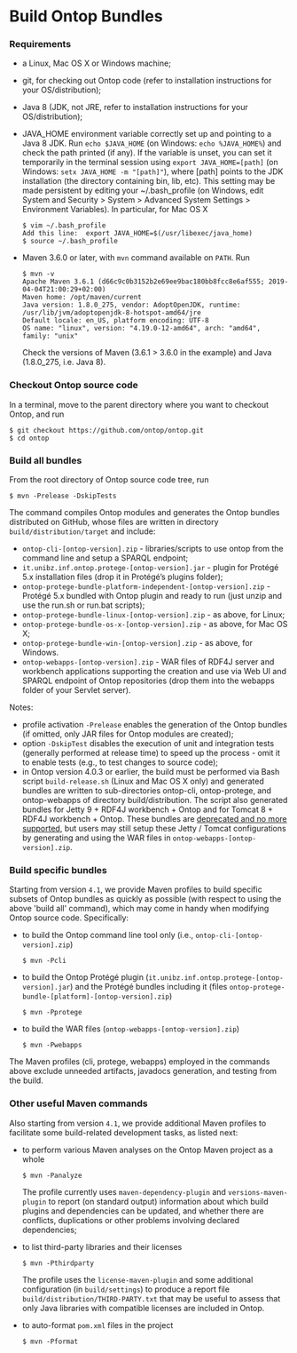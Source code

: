 # Build Ontop Bundles

### Requirements

* a Linux, Mac OS X or Windows machine;

* git, for checking out Ontop code (refer to installation instructions for your OS/distribution);

* Java 8 (JDK, not JRE, refer to installation instructions for your OS/distribution);

* JAVA_HOME environment variable correctly set up and pointing to a Java 8 JDK.
  Run `echo $JAVA_HOME` (on Windows: `echo %JAVA_HOME%`) and check the path printed (if any).
  If the variable is unset, you can set it temporarily in the terminal session using `export JAVA_HOME=[path]` (on Windows: `setx JAVA_HOME -m "[path]"`), where [path] points to the JDK installation (the directory containing bin, lib, etc).
  This setting may be made persistent by editing your ~/.bash_profile (on Windows, edit System and Security > System > Advanced System Settings > Environment Variables). In particular, for Mac OS X
  ```console
  $ vim ~/.bash_profile 
  Add this line:  export JAVA_HOME=$(/usr/libexec/java_home)
  $ source ~/.bash_profile
  ```

* Maven 3.6.0 or later, with `mvn` command available on `PATH`. Run
  ```console
  $ mvn -v
  Apache Maven 3.6.1 (d66c9c0b3152b2e69ee9bac180bb8fcc8e6af555; 2019-04-04T21:00:29+02:00)
  Maven home: /opt/maven/current
  Java version: 1.8.0_275, vendor: AdoptOpenJDK, runtime: /usr/lib/jvm/adoptopenjdk-8-hotspot-amd64/jre
  Default locale: en_US, platform encoding: UTF-8
  OS name: "linux", version: "4.19.0-12-amd64", arch: "amd64", family: "unix"
  ```
  Check the versions of Maven (3.6.1 > 3.6.0 in the example) and Java (1.8.0_275, i.e. Java 8).


### Checkout Ontop source code

In a terminal, move to the parent directory where you want to checkout Ontop, and run
```
$ git checkout https://github.com/ontop/ontop.git
$ cd ontop
```

  
### Build all bundles

From the root directory of Ontop source code tree, run
```console
$ mvn -Prelease -DskipTests
```

The command compiles Ontop modules and generates the Ontop bundles distributed on GitHub, whose files are written in directory `build/distribution/target` and include:
* `ontop-cli-[ontop-version].zip` - libraries/scripts to use ontop from the command line and setup a SPARQL endpoint;
* `it.unibz.inf.ontop.protege-[ontop-version].jar` - plugin for Protégé 5.x installation files (drop it in Protégé’s plugins folder);
* `ontop-protege-bundle-platform-independent-[ontop-version].zip` - Protégé 5.x bundled with Ontop plugin and ready to run (just unzip and use the run.sh or run.bat scripts);
* `ontop-protege-bundle-linux-[ontop-version].zip` - as above, for Linux;
* `ontop-protege-bundle-os-x-[ontop-version].zip` - as above, for Mac OS X;
* `ontop-protege-bundle-win-[ontop-version].zip` - as above, for Windows.
* `ontop-webapps-[ontop-version].zip` - WAR files of RDF4J server and workbench applications supporting the creation and use via Web UI and SPARQL endpoint of Ontop repositories (drop them into the webapps folder of your Servlet server).

Notes:
* profile activation `-Prelease` enables the generation of the Ontop bundles (if omitted, only JAR files for Ontop modules are created);
* option `-DskipTest` disables the execution of unit and integration tests (generally performed at release time) to speed up the process - omit it to enable tests (e.g., to test changes to source code);
* in Ontop version 4.0.3 or earlier, the build must be performed via Bash script `build-release.sh` (Linux and Mac OS X only) and generated bundles are written to sub-directories ontop-cli, ontop-protege, and ontop-webapps of directory build/distribution. The script also generated bundles for Jetty 9 + RDF4J workbench + Ontop and for Tomcat 8 + RDF4J workbench + Ontop. These bundles are [deprecated and no more supported](https://ontop-vkg.org/guide/releases.html#_4-0-0-rc-1-july-8-2020), but users may still setup these Jetty / Tomcat configurations by generating and using the WAR files in `ontop-webapps-[ontop-version].zip`.


### Build specific bundles

Starting from version `4.1`, we provide Maven profiles to build specific subsets of Ontop bundles as quickly as possible (with respect to using the above 'build all' command), which may come in handy when modifying Ontop source code. Specifically:

* to build the Ontop command line tool only (i.e., `ontop-cli-[ontop-version].zip`)
  ```console
  $ mvn -Pcli
  ```

* to build the Ontop Protégé plugin (`it.unibz.inf.ontop.protege-[ontop-version].jar`) and the Protégé bundles including it (files `ontop-protege-bundle-[platform]-[ontop-version].zip`)
  ```console
  $ mvn -Pprotege
  ```

* to build the WAR files (`ontop-webapps-[ontop-version].zip`)
  ```console
  $ mvn -Pwebapps
  ```

The Maven profiles (cli, protege, webapps) employed in the commands above exclude unneeded artifacts, javadocs generation, and testing from the build.


### Other useful Maven commands

Also starting from version `4.1`, we provide additional Maven profiles to facilitate some build-related development tasks, as listed next:

* to perform various Maven analyses on the Ontop Maven project as a whole
  ```console
  $ mvn -Panalyze
  ```
  The profile currently uses `maven-dependency-plugin` and `versions-maven-plugin` to report (on standard output) information about which build plugins and dependencies can be updated, and whether there are conflicts, duplications or other problems involving declared dependencies;

* to list third-party libraries and their licenses
  ```
  $ mvn -Pthirdparty
  ```
  The profile uses the `license-maven-plugin` and some additional configuration (in `build/settings`) to produce a report file `build/distribution/THIRD-PARTY.txt` that may be useful to assess that only Java libraries with compatible licenses are included in Ontop.
  
* to auto-format `pom.xml` files in the project
  ```
  $ mvn -Pformat
  ```


